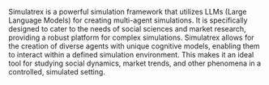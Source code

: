 Simulatrex is a powerful simulation framework that utilizes LLMs (Large Language Models) for creating multi-agent simulations. It is specifically designed to cater to the needs of social sciences and market research, providing a robust platform for complex simulations. Simulatrex allows for the creation of diverse agents with unique cognitive models, enabling them to interact within a defined simulation environment. This makes it an ideal tool for studying social dynamics, market trends, and other phenomena in a controlled, simulated setting.

